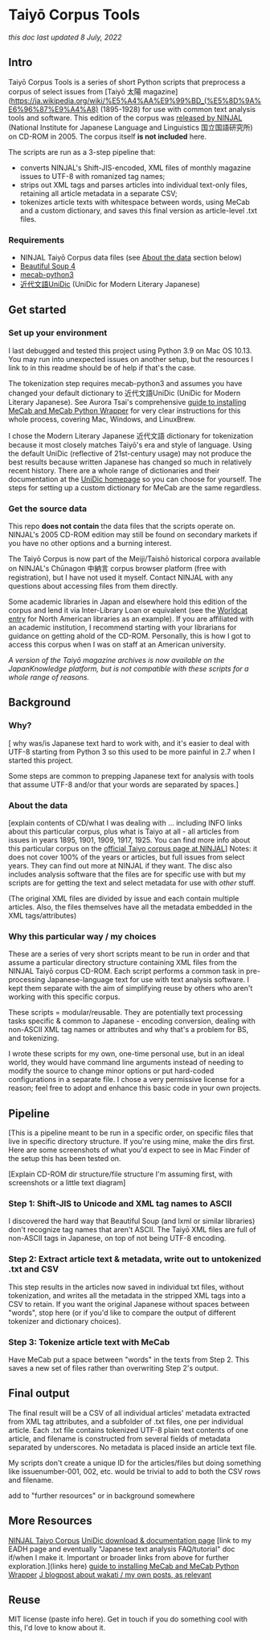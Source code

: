 # Taiyō Corpus Tools
_this doc last updated 8 July, 2022_

## Intro
Taiyō Corpus Tools is a series of short Python scripts that preprocess a corpus of select issues from [Taiyō 太陽 magazine](https://ja.wikipedia.org/wiki/%E5%A4%AA%E9%99%BD_(%E5%8D%9A%E6%96%87%E9%A4%A8) (1895-1928)
 for use with common text analysis tools and software. This edition of the corpus was [released by NINJAL](https://ccd.ninjal.ac.jp/cmj/taiyou/index.html) (National Institute for Japanese Language and Linguistics 国立国語研究所) on CD-ROM in 2005. The corpus itself **is not included** here.

The scripts are run as a 3-step pipeline that:
* converts NINJAL's Shift-JIS-encoded, XML files of monthly magazine issues to UTF-8 with romanized tag names;
* strips out XML tags and parses articles into individual text-only files, retaining all article metadata in a separate CSV;
* tokenizes article texts with whitespace between words, using MeCab and a custom dictionary, and saves this final version as article-level .txt files.


### Requirements
* NINJAL Taiyō Corpus data files (see [About the data](#-about-the-data) section below)
* [Beautiful Soup 4](https://www.crummy.com/software/BeautifulSoup/)
* [mecab-python3](https://pypi.org/project/mecab-python3/)
* [近代文語UniDic](https://clrd.ninjal.ac.jp/unidic/) (UniDic for Modern Literary Japanese)

## Get started
### Set up your environment
I last debugged and tested this project using Python 3.9 on Mac OS 10.13. You may run into unexpected issues on another setup, but the resources I link to in this readme should be of help if that's the case.

The tokenization step requires mecab-python3 and assumes you have changed your default dictionary to 近代文語UniDic (UniDic for Modern Literary Japanese). See Aurora Tsai's comprehensive [guide to installing MeCab and MeCab Python Wrapper](https://rpubs.com/auroratsai/462798) for very clear instructions for this whole process, covering Mac, Windows, and LinuxBrew.

I chose the Modern Literary Japanese 近代文語 dictionary for tokenization because it most closely matches Taiyō's era and style of language. Using the default UniDic (reflective of 21st-century usage) may not produce the best results because written Japanese has changed so much in relatively recent history. There are a whole range of dictionaries and their documentation at the [UniDic homepage](https://clrd.ninjal.ac.jp/unidic/) so you can choose for yourself. The steps for setting up a custom dictionary for MeCab are the same regardless.

### Get the source data
This repo **does not contain** the data files that the scripts operate on. NINJAL's 2005 CD-ROM edition may still be found on secondary markets if you have no other options and a burning interest.

The Taiyō Corpus is now part of the Meiji/Taishō historical corpora available on NINJAL's Chūnagon 中納言 corpus browser platform (free with registration), but I have not used it myself. Contact NINJAL with any questions about accessing files from them directly.

Some academic libraries in Japan and elsewhere hold this edition of the corpus and lend it via Inter-Library Loan or equivalent (see the [Worldcat entry](http://www.worldcat.org/oclc/191854098) for North American libraries as an example). If you are affiliated with an academic institution, I recommend starting with your librarians for guidance on getting ahold of the CD-ROM. Personally, this is how I got to access this corpus when I was on staff at an American university.

_A version of the Taiyō magazine archives is now available on the JapanKnowledge platform, but is not compatible with these scripts for a whole range of reasons._


## Background
### Why?
[ why was/is Japanese text hard to work with, and it's easier to deal with UTF-8 starting from Python 3 so this used to be more painful in 2.7 when I started this project.

Some steps are common to prepping Japanese text for analysis with tools that assume UTF-8 and/or that your words are separated by spaces.]

### About the data
[explain contents of CD/what I was dealing with ... including INFO links about this particular corpus, plus what is Taiyo at all - all articles from issues in years 1895, 1901, 1909, 1917, 1925. You can find more info about this particular corpus on the [official Taiyo corpus page at NINJAL](https://ccd.ninjal.ac.jp/cmj/taiyou/index.html)]
Notes: it does not cover 100% of the years or articles, but full issues from select years. They can find out more at NINJAL if they want. The disc also includes analysis software that the files are for specific use with but my scripts are for getting the text and select metadata for use with *other* stuff.

(The original XML files are divided by issue and each contain multiple articles. Also, the files themselves have all the metadata embedded in the XML tags/attributes) 

### Why this particular way / my choices
These are a series of very short scripts meant to be run in order and that assume a particular directory structure containing XML files from the NINJAL Taiyō corpus CD-ROM. Each script performs a common task in pre-processing Japanese-language text for use with text analysis software. I kept them separate with the aim of simplifying reuse by others who aren't working with this specific corpus.

These scripts = modular/reusable. They are potentially text processing tasks specific & common to Japanese - encoding conversion, dealing with non-ASCII XML tag names or attributes and why that's a problem for BS, and tokenizing.

I wrote these scripts for my own, one-time personal use, but in an ideal world, they would have command line arguments instead of needing to modify the source to change minor options or put hard-coded configurations in a separate file. I chose a very permissive license for a reason; feel free to adopt and enhance this basic code in your own projects.


## Pipeline
[This is a pipeline meant to be run in a specific order, on specific files that live in specific directory structure. If you're using mine, make the dirs first. Here are some screenshots of what you'd expect to see in Mac Finder of the setup this has been tested on.

[Explain CD-ROM dir structure/file structure I'm assuming first, with screenshots or a little text diagram]

### Step 1: Shift-JIS to Unicode and XML tag names to ASCII
I discovered the hard way that Beautiful Soup (and lxml or similar libraries) don't recognize tag names that aren't ASCII. The Taiyō XML files are full of non-ASCII tags in Japanese, on top of not being UTF-8 encoding.

### Step 2: Extract article text & metadata, write out to untokenized .txt and CSV
This step results in the articles now saved in individual txt files, without tokenization, and writes all the metadata in the stripped XML tags into a CSV to retain. If you want the original Japanese without spaces between "words", stop here (or if you'd like to compare the output of different tokenizer and dictionary choices).

### Step 3: Tokenize article text with MeCab
Have MeCab put a space between "words" in the texts from Step 2. This saves a new set of files rather than overwriting Step 2's output.

## Final output
The final result will be a CSV of all individual articles' metadata extracted from XML tag attributes, and a subfolder of .txt files, one per individual article. Each .txt file contains tokenized UTF-8 plain text contents of one article, and filename is constructed from several fields of metadata separated by underscores. No metadata is placed inside an article text file.

My scripts don't create a unique ID for the articles/files but doing something like issuenumber-001, 002, etc. would be trivial to add to both the CSV rows and filename.

add to "further resources" or in background somewhere


## More Resources
[NINJAL Taiyo Corpus](https://ccd.ninjal.ac.jp/cmj/taiyou/index.html)
[UniDic download & documentation page](https://ccd.ninjal.ac.jp/unidic/en/download_all_en)
[link to my EADH page and eventually "Japanese text analysis FAQ/tutorial" doc if/when I make it. Important or broader links from above for further exploration.](links here)
[guide to installing MeCab and MeCab Python Wrapper](https://rpubs.com/auroratsai/462798)
[J blogpost about wakati / my own posts, as relevant](links)

## Reuse
MIT license (paste info here). Get in touch if you do something cool with this, I'd love to know about it.